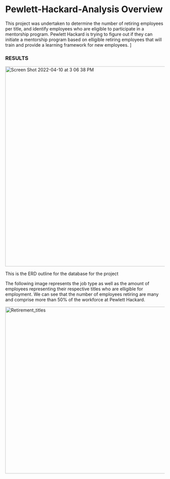# Pewlett-Hackard-Analysis Overview
This project was undertaken to determine the number of retiring employees per title, and identify employees who are eligible to participate in a mentorship program. Pewlett Hackard is trying to figure out if they can initiate a mentorship program based on elligible retiring employees that will train and provide a learning framework for new employees.
]
### RESULTS
<img width="631" alt="Screen Shot 2022-04-10 at 3 06 38 PM" src="https://user-images.githubusercontent.com/100330488/162641888-1930a4cb-428d-4c57-a755-503b50f78e0d.png">

This is the ERD outline for the database for the project

The following image represents the job type as well as the amount of employees representing their respective titles who are elligible for employment. We can see that the number of employees retiring are many and comprise more than 50% of the workforce at Pewlett Hackard.

<img width="526" alt="Retirement_titles" src="https://user-images.githubusercontent.com/100330488/162655425-fa6832f9-5ee4-42a2-b940-8737f1b56fb2.png">
